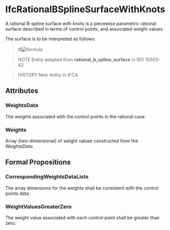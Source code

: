 # IfcRationalBSplineSurfaceWithKnots

A rational B-spline surface with knots is a piecewise parametric rational surface described in terms of control points, and associated weight values.<!-- end of definition -->

The surface is to be interpreted as follows:

> <big>σ</big>![formula](../../../../figures/ifcbsplinesurface-math2.gif)

> NOTE Entity adapted from **rational_b_spline_surface** in ISO 10303-42.

> HISTORY New entity in IFC4.

## Attributes

### WeightsData
The weights associated with the control points in the rational case.

### Weights
Array (two-dimensional) of weight values constructed from the _WeightsData_.

## Formal Propositions

### CorrespondingWeightsDataLists
The array dimensions for the weights shall be consistent with the control points data.

### WeightValuesGreaterZero
The weight value associated with each control point shall be greater than zero.
